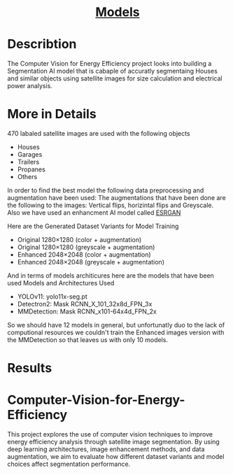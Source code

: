 <div align="center">

  # [**Models**](Docs/Models.md)
  
</div>


# Describtion 
The Computer Vision for Energy Efficiency project looks into building a Segmentation AI model that is cabaple of accuratly segmentaing Houses and similar objects using satellite images for size calculation and electrical power analysis. 



# More in Details
470 labaled satellite images are used with the following objects 
- Houses
- Garages
- Trailers
- Propanes
- Others

In order to find the best model the following data preprocessing and augmentation have been used: The augmentations that have been done are the following to the images: Vertical flips, horizintal flips and Greyscale. Also we have used an enhancment AI model called [ESRGAN](https://github.com/xinntao/Real-ESRGAN/tree/master)


Here are the Generated Dataset Variants for Model Training
* Original 1280×1280 (color + augmentation)
* Original 1280×1280 (greyscale + augmentation)
* Enhanced 2048×2048 (color + augmentation)
* Enhanced 2048×2048 (greyscale + augmentation)

And in terms of models architicures here are the models that have been used
Models and Architectures Used
* YOLOv11: yolo11x-seg.pt
* Detectron2: Mask RCNN_X_101_32x8d_FPN_3x
* MMDetection: Mask RCNN_x101-64x4d_FPN_2x

So we should have 12 models in general, but unfortunatly duo to the lack of computional resources we couldn't train the Enhanced images version with the MMDetection so that leaves us with only 10 models. 

# Results



# Computer-Vision-for-Energy-Efficiency
This project explores the use of computer vision techniques to improve energy efficiency analysis through satellite image segmentation. By using deep learning architectures, image enhancement methods, and data augmentation, we aim to evaluate how different dataset variants and model choices affect segmentation performance.


